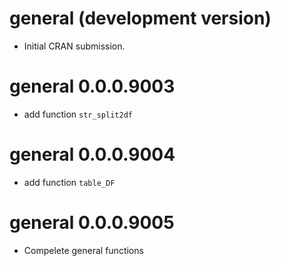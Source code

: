 # general (development version)

* Initial CRAN submission.

# general 0.0.0.9003
- add function `str_split2df`

# general 0.0.0.9004
- add function `table_DF`

# general 0.0.0.9005
- Compelete general functions